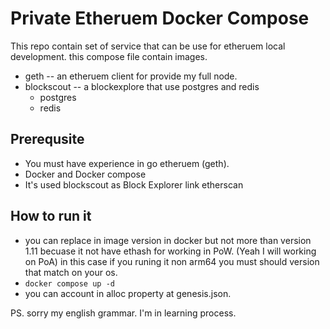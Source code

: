 # Private Etheruem Docker Compose

This repo contain set of service that can be use for etheruem local development. this compose file contain images.

- geth -- an etheruem client for provide my full node.
- blockscout -- a blockexplore that use postgres and redis
  - postgres
  - redis

## Prerequsite

- You must have experience in go etheruem (geth).
- Docker and Docker compose
- It's used blockscout as Block Explorer link etherscan

## How to run it

- you can replace in image version in docker but not more than version 1.11 becuase it not have ethash for working in PoW. (Yeah I will working on PoA) in this case if you runing it non arm64 you must should version that match on your os.
- `docker compose up -d`
- you can account in alloc property at genesis.json.

PS. sorry my english grammar. I'm in learning process.
